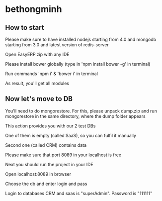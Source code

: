 # bethongminh
## How to start

Please make sure to have installed nodejs starting from 4.0 and mongodb starting from 3.0 and latest version of redis-server 

Open EasyERP.zip with any IDE

Please install bower globally (type in 'npm install bower -g' in terminal)

Run commands 'npm i' & 'bower i' in terminal

As result, you'll get all modules

## Now let's move to DB

You'll need to do mongorestore. For this, please unpack dump.zip and run mongorestore in the same directory, where the dump folder appears

This action provides you with our 2 test DBs

One of them is empty (called SaaS), so you can fulfil it manually 

Second one (called CRM) contains data

Please make sure that port 8089 in your localhost is free

Next you should run the project in your IDE

Open localhost:8089 in browser

Choose the db and enter login and pass

Login to databases CRM and saas is "superAdmin". Password is "111111"
